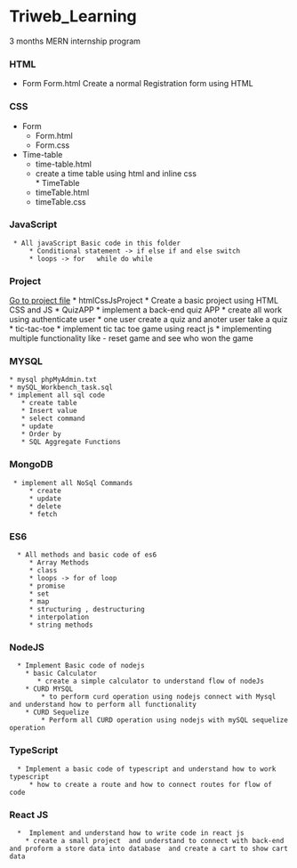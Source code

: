 # Triweb_Learning
3 months MERN internship program 

### HTML
   * Form
        Form.html
        Create a normal Registration form using HTML
### CSS
   * Form
      * Form.html
      * Form.css
   * Time-table
       * time-table.html
       * create a time table using html and inline css        
    * TimeTable
        * timeTable.html
        * timeTable.css
### JavaScript
     * All javaScript Basic code in this folder
         * Conditional statement -> if else if and else switch
         * loops -> for   while do while         
### Project
[Go to project file](https://github.com/manish50kumar/Triweb_Learning/tree/master/projects)
    * htmlCssJsProject
        * Create a basic project using HTML CSS and JS
    * QuizAPP
        * implement a back-end quiz APP 
        * create all work using authenticate user
        * one user create a quiz and anoter user take a quiz
    * tic-tac-toe
       * implement tic tac toe game using react js
       * implementing multiple functionality like - reset game and see who won the game                
### MYSQL
    * mysql phpMyAdmin.txt
    * mySQL_Workbench_task.sql
    * implement all sql code
       * create table
       * Insert value
       * select command
       * update
       * Order by
       * SQL Aggregate Functions
### MongoDB
     * implement all NoSql Commands
         * create
         * update
         * delete
         * fetch
### ES6
      * All methods and basic code of es6
         * Array Methods 
         * class
         * loops -> for of loop
         * promise
         * set
         * map
         * structuring , destructuring
         * interpolation
         * string methods
### NodeJS 
      * Implement Basic code of nodejs
        * basic Calculator
           * create a simple calculator to understand flow of nodeJs
        * CURD MYSQL
            * to perform curd operation using nodejs connect with Mysql and understand how to perform all functionality
        * CURD Sequelize 
            * Perform all CURD operation using nodejs with mySQL sequelize operation
### TypeScript 
      * Implement a basic code of typescript and understand how to work typescript 
         * how to create a route and how to connect routes for flow of code   
### React JS
      *  Implement and understand how to write code in react js  
        * create a small project  and understand to connect with back-end and proform a store data into database  and create a cart to show cart data             
               

   
